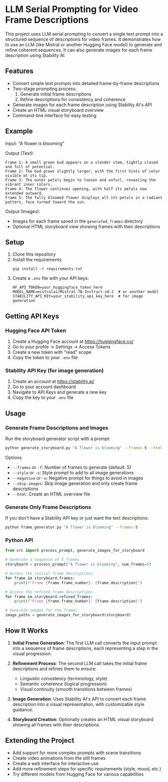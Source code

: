 # LLM Serial Prompting for Video Frame Descriptions

This project uses LLM serial prompting to convert a single text prompt into a structured sequence of descriptions for video frames. It demonstrates how to use an LLM (like Mistral or another Hugging Face model) to generate and refine coherent sequences. It can also generate images for each frame description using Stability AI.

## Features

- Convert simple text prompts into detailed frame-by-frame descriptions
- Two-stage prompting process:
  1. Generate initial frame descriptions
  2. Refine descriptions for consistency and coherence
- Generate images for each frame description using Stability AI's API
- Create an HTML visual storyboard overview
- Command-line interface for easy testing

## Example

Input: "A flower is blooming"

Output (Text):
```
Frame 1: A small green bud appears on a slender stem, tightly closed and full of potential.
Frame 2: The bud grows slightly larger, with the first hints of color visible at its tip.
Frame 3: The outer petals begin to loosen and unfurl, revealing the vibrant inner colors.
Frame 4: The flower continues opening, with half its petals now extended outward.
Frame 5: The fully bloomed flower displays all its petals in a radiant pattern, face turned toward the sun.
```

Output (Images):
- Images for each frame saved in the `generated_frames` directory
- Optional HTML storyboard view showing frames with their descriptions

## Setup

1. Clone this repository
2. Install the requirements:
   ```
   pip install -r requirements.txt
   ```
3. Create a `.env` file with your API keys:
   ```
   HF_API_TOKEN=your_huggingface_token_here
   MODEL_NAME=mistralai/Mistral-7B-Instruct-v0.2  # or another model
   STABILITY_API_KEY=your_stability_api_key_here  # for image generation
   ```

## Getting API Keys

### Hugging Face API Token
1. Create a Hugging Face account at https://huggingface.co/
2. Go to your profile -> Settings -> Access Tokens
3. Create a new token with "read" scope
4. Copy the token to your `.env` file

### Stability API Key (for image generation)
1. Create an account at https://stability.ai/
2. Go to your account dashboard
3. Navigate to API Keys and generate a new key
4. Copy the key to your `.env` file

## Usage

### Generate Frame Descriptions and Images

Run the storyboard generator script with a prompt:

```bash
python generate_storyboard.py "A flower is blooming" --frames 5 --html
```

Options:
- `--frames` or `-f`: Number of frames to generate (default: 5)
- `--style` or `-s`: Style prompt to add to all image generations
- `--negative` or `-n`: Negative prompt for things to avoid in images
- `--skip-images`: Skip image generation and only create frame descriptions
- `--html`: Create an HTML overview file

### Generate Only Frame Descriptions

If you don't have a Stability API key or just want the text descriptions:

```bash
python frame_generator.py "A flower is blooming" --frames 5
```

### Python API

```python
from src import process_prompt, generate_images_for_storyboard

# Generate a sequence of 5 frames
storyboard = process_prompt("A flower is blooming", num_frames=5)

# Access the initial frame descriptions
for frame in storyboard.frames:
    print(f"Frame {frame.frame_number}: {frame.description}")

# Access the refined frame descriptions
for frame in storyboard.refined_frames:
    print(f"Frame {frame.frame_number}: {frame.description}")

# Generate images for the frames
image_paths = generate_images_for_storyboard(storyboard)
```

## How It Works

1. **Initial Frame Generation**: The first LLM call converts the input prompt into a sequence of frame descriptions, each representing a step in the visual progression.

2. **Refinement Process**: The second LLM call takes the initial frame descriptions and refines them to ensure:
   - Linguistic consistency (terminology, style)
   - Semantic coherence (logical progression)
   - Visual continuity (smooth transitions between frames)

3. **Image Generation**: Uses Stability AI's API to convert each frame description into a visual representation, with customizable style guidance.

4. **Storyboard Creation**: Optionally creates an HTML visual storyboard showing all frames with their descriptions.

## Extending the Project

- Add support for more complex prompts with scene transitions
- Create video animations from the still frames
- Create a web interface for interactive use
- Add more refinement steps for specific requirements (style, mood, etc.)
- Try different models from Hugging Face for various capabilities 
